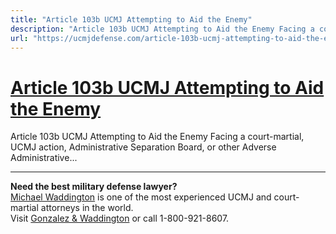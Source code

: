 ```yaml
---
title: "Article 103b UCMJ Attempting to Aid the Enemy"
description: "Article 103b UCMJ Attempting to Aid the Enemy Facing a court-martial, UCMJ action, Administrative Separation Board, or other Adverse Administrative..."
url: "https://ucmjdefense.com/article-103b-ucmj-attempting-to-aid-the-enemy.html"
---
```


# [Article 103b UCMJ Attempting to Aid the Enemy](https://ucmjdefense.com/article-103b-ucmj-attempting-to-aid-the-enemy.html)

Article 103b UCMJ Attempting to Aid the Enemy Facing a court-martial, UCMJ action, Administrative Separation Board, or other Adverse Administrative...

---

**Need the best military defense lawyer?**  
[Michael Waddington](https://ucmjdefense.com/attorneys/michael-stewart-waddington-partner.html) is one of the most experienced UCMJ and court-martial attorneys in the world.  
Visit [Gonzalez & Waddington](https://ucmjdefense.com) or call 1-800-921-8607.
